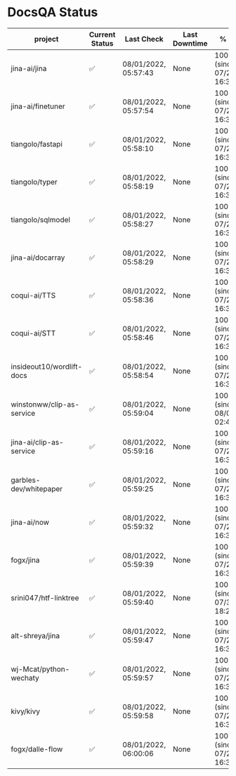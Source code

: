 # DocsQA Status

|         project         |Current Status|     Last Check     |Last Downtime|              % Uptime              |
|-------------------------|--------------|--------------------|-------------|------------------------------------|
|jina-ai/jina             |✅            |08/01/2022, 05:57:43|None         |100.000 (since 07/29/2022, 16:38:18)|
|jina-ai/finetuner        |✅            |08/01/2022, 05:57:54|None         |100.000 (since 07/29/2022, 16:38:18)|
|tiangolo/fastapi         |✅            |08/01/2022, 05:58:10|None         |100.000 (since 07/29/2022, 16:38:18)|
|tiangolo/typer           |✅            |08/01/2022, 05:58:19|None         |100.000 (since 07/29/2022, 16:38:18)|
|tiangolo/sqlmodel        |✅            |08/01/2022, 05:58:27|None         |100.000 (since 07/29/2022, 16:38:18)|
|jina-ai/docarray         |✅            |08/01/2022, 05:58:29|None         |100.000 (since 07/29/2022, 16:38:18)|
|coqui-ai/TTS             |✅            |08/01/2022, 05:58:36|None         |100.000 (since 07/29/2022, 16:38:18)|
|coqui-ai/STT             |✅            |08/01/2022, 05:58:46|None         |100.000 (since 07/29/2022, 16:38:18)|
|insideout10/wordlift-docs|✅            |08/01/2022, 05:58:54|None         |100.000 (since 07/29/2022, 16:38:18)|
|winstonww/clip-as-service|✅            |08/01/2022, 05:59:04|None         |100.000 (since 08/01/2022, 02:40:51)|
|jina-ai/clip-as-service  |✅            |08/01/2022, 05:59:16|None         |100.000 (since 07/29/2022, 16:38:18)|
|garbles-dev/whitepaper   |✅            |08/01/2022, 05:59:25|None         |100.000 (since 07/29/2022, 16:38:18)|
|jina-ai/now              |✅            |08/01/2022, 05:59:32|None         |100.000 (since 07/29/2022, 16:38:18)|
|fogx/jina                |✅            |08/01/2022, 05:59:39|None         |100.000 (since 07/29/2022, 16:38:18)|
|srini047/htf-linktree    |✅            |08/01/2022, 05:59:40|None         |100.000 (since 07/31/2022, 18:29:28)|
|alt-shreya/jina          |✅            |08/01/2022, 05:59:47|None         |100.000 (since 07/29/2022, 16:38:18)|
|wj-Mcat/python-wechaty   |✅            |08/01/2022, 05:59:57|None         |100.000 (since 07/29/2022, 16:38:18)|
|kivy/kivy                |✅            |08/01/2022, 05:59:58|None         |100.000 (since 07/29/2022, 16:38:18)|
|fogx/dalle-flow          |✅            |08/01/2022, 06:00:06|None         |100.000 (since 07/29/2022, 16:38:18)|
